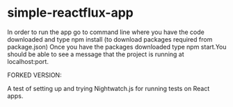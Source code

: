 # simple-reactflux-app
In order to run the app go to command line where you have the code downloaded and type npm install (to download packages required from package.json)
Once you have the packages downloaded type npm start.You should be able to see a message that the project is running at localhost:port.

FORKED VERSION:

A test of setting up and trying Nightwatch.js for running tests on React apps.

